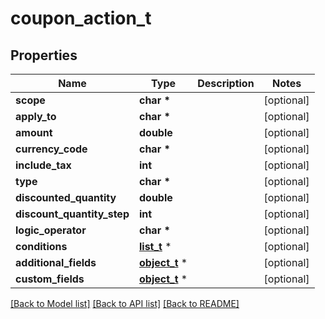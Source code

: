# coupon_action_t

## Properties
Name | Type | Description | Notes
------------ | ------------- | ------------- | -------------
**scope** | **char \*** |  | [optional] 
**apply_to** | **char \*** |  | [optional] 
**amount** | **double** |  | [optional] 
**currency_code** | **char \*** |  | [optional] 
**include_tax** | **int** |  | [optional] 
**type** | **char \*** |  | [optional] 
**discounted_quantity** | **double** |  | [optional] 
**discount_quantity_step** | **int** |  | [optional] 
**logic_operator** | **char \*** |  | [optional] 
**conditions** | [**list_t**](coupon_condition.md) \* |  | [optional] 
**additional_fields** | [**object_t**](.md) \* |  | [optional] 
**custom_fields** | [**object_t**](.md) \* |  | [optional] 

[[Back to Model list]](../README.md#documentation-for-models) [[Back to API list]](../README.md#documentation-for-api-endpoints) [[Back to README]](../README.md)


